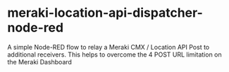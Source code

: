 # meraki-location-api-dispatcher-node-red
A simple Node-RED flow to relay a Meraki CMX / Location API Post to additional receivers. This helps to overcome the 4 POST URL limitation on the Meraki Dashboard
